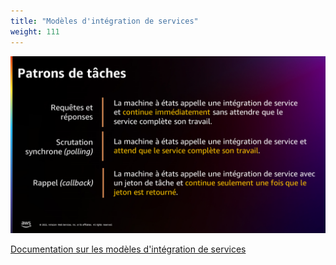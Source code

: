 ```yaml
---
title: "Modèles d'intégration de services"
weight: 111
---
```


![Modèles d'intégration de services](/static/img-fr/intro/service-integration-patterns.png)

[Documentation sur les modèles d'intégration de services](https://docs.aws.amazon.com/fr_fr/step-functions/latest/dg/connect-to-resource.html)